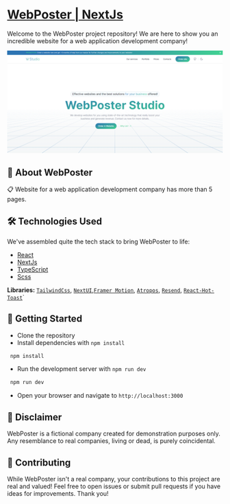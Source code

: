 # [WebPoster | NextJs](https://web-poster-nextjs.vercel.app)

Welcome to the WebPoster project repository! We are here to show you an incredible website for a web application development company!

![Banner](./public/BannerWebPoster.png)

## 🤖 About WebPoster
📋 Website for a web application development company has more than 5 pages.

## 🛠 Technologies Used

We've assembled quite the tech stack to bring WebPoster to life:

- [React](https://react.dev/)
- [NextJs](https://nextjs.org/)
- [TypeScript](https://www.typescriptlang.org/)
- [Scss](https://sasscss.org/)

**Libraries:** [`TailwindCss`](https://tailwindcss.com/), [`NextUI`](https://nextui.org/),[`Framer Motion`](https://www.framer.com/motion/), [`Atropos`](https://atroposjs.com/),  [`Resend`](https://resend.com/), [`React-Hot-Toast`](https://react-hot-toast.com/)`
## 🚀 Getting Started

- Clone the repository
- Install dependencies with `npm install`
 ```bash
  npm install
  ```
- Run the development server with `npm run dev`
 ```bash
  npm run dev
  ```
- Open your browser and navigate to `http://localhost:3000`

## 📜 Disclaimer
WebPoster is a fictional company created for demonstration purposes only. Any resemblance to real companies, living or dead, is purely coincidental.

## 🤝 Contributing
While WebPoster isn't a real company, your contributions to this project are real and valued! Feel free to open issues or submit pull requests if you have ideas for improvements. Thank you!

